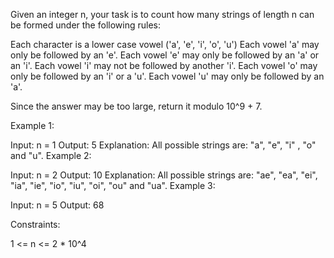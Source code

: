 Given an integer n, your task is to count how many strings of length n can be formed under the following rules:

Each character is a lower case vowel ('a', 'e', 'i', 'o', 'u')
Each vowel 'a' may only be followed by an 'e'.
Each vowel 'e' may only be followed by an 'a' or an 'i'.
Each vowel 'i' may not be followed by another 'i'.
Each vowel 'o' may only be followed by an 'i' or a 'u'.
Each vowel 'u' may only be followed by an 'a'.

Since the answer may be too large, return it modulo 10^9 + 7.

Example 1:

Input: n = 1
Output: 5
Explanation: All possible strings are: "a", "e", "i" , "o" and "u".
Example 2:

Input: n = 2
Output: 10
Explanation: All possible strings are: "ae", "ea", "ei", "ia", "ie", "io", "iu", "oi", "ou" and "ua".
Example 3: 

Input: n = 5
Output: 68
 

Constraints:

1 <= n <= 2 * 10^4